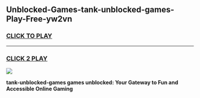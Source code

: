 
## Unblocked-Games-tank-unblocked-games-Play-Free-yw2vn
<h3>
<a href="https://premium76.site?title=tank-unblocked-games&ref=15A">CLICK TO PLAY</a></h3>
<hr>

<h3>
<a href="https://premium76.site?title=tank-unblocked-games&ref=15A">CLICK 2 PLAY</a>
  
</h3>

<a href="https://premium76.site?title=tank-unblocked-games&ref=15A"><img src="https://clearcache.store/games.png"></a>


**tank-unblocked-games games unblocked: Your Gateway to Fun and Accessible Online Gaming**
